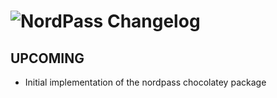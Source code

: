 # ![NordPass Changelog](https://img.shields.io/badge/NordPass-Package%20Changelog-blue.svg?style=for-the-badge)

## UPCOMING

- Initial implementation of the nordpass chocolatey package
